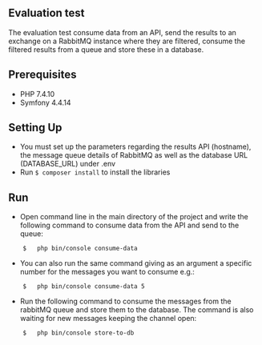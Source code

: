 ## Evaluation test

The evaluation test consume data from an API, send the results to an exchange on a RabbitMQ instance where they are filtered, consume the filtered results from a queue and store these in a database.
    
## Prerequisites

* PHP 7.4.10
* Symfony 4.4.14 

## Setting Up

* You must set up the parameters regarding the results API (hostname), the message queue details of RabbitMQ as well as the database URL (DATABASE_URL) under .env 
* Run ```$ composer install``` to install the libraries 

## Run
* Open command line in the main directory of the project and write the following command to consume data from the API and send to the queue:
```
    $   php bin/console consume-data
```
* You can also run the same command giving as an argument a specific number for the messages you want to consume e.g.:
```
    $   php bin/console consume-data 5
```
* Run the following command to consume the messages from the rabbitMQ queue and store them to the database. The command is also waiting for new messages keeping the channel open:
```
    $   php bin/console store-to-db
```

